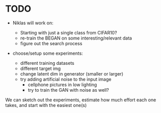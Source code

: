 # TODO
- Niklas will work on:
  - Starting with just a single class from CIFAR10?
  - re-train the BEGAN on some interesting/relevant data
  - figure out the search process

- choose/setup some experiments:
  - different training datasets
  - different target img
  - change latent dim in generator (smaller or larger)
  - try adding artificial noise to the input image
    - cellphone pictures in low lighting
    - try to train the GAN with noise as well?

We can sketch out the experiments, estimate how much effort each one takes, and start with the easiest one(s)
